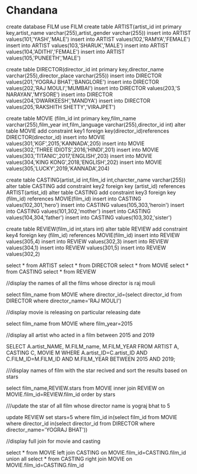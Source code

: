 # Chandana
create  database FILM
use FILM
create table ARTIST(artist_id int primary key,artist_name varchar(255),artist_gender varchar(255))
insert into ARTIST values(101,'YASH','MALE')
insert into ARTIST values(102,'RAMYA','FEMALE')
insert into ARTIST values(103,'SHARUK','MALE')
insert into ARTIST values(104,'ADITHI','FEMALE')
insert into ARTIST values(105,'PUNEETH','MALE')

create table DIRECTOR(director_id int primary key,director_name varchar(255),director_place varchar(255))
insert into DIRECTOR values(201,'YOGRAJ BHAT','BANGLORE')
insert into DIRECTOR values(202,'RAJ MOULI','MUMBAI')
insert into DIRECTOR values(203,'S NARAYAN','MYSORE')
insert into DIRECTOR values(204,'DWARKEESH','MANDYA')
insert into DIRECTOR values(205,'RAKSHITH SHETTY','VIRAJPET')

create table MOVIE (film_id int primary key,film_name varchar(255),film_year int,film_language varchar(255),director_id int)
alter table MOVIE add constraint key1 foreign key(director_id)references DIRECTOR(director_id)
insert into MOVIE values(301,'KGF',2015,'KANNADA',205)
insert into MOVIE values(302,'THREE IDIOTS',2016,'HINDI',201)
insert into MOVIE values(303,'TITANIC',2017,'ENGLISH',203)
insert into MOVIE values(304,'KING KONG',2018,'ENGLISH',202)
insert into MOVIE values(305,'LUCKY',2019,'KANNADA',204)

create table CASTING(artist_id int,film_id int,charcter_name varchar(255))
alter table CASTING add constraint key2 foreign key (artist_id) references ARTIST(artist_id)
alter table CASTING add constraint key3 foreign key (film_id) references MOVIE(film_id)
insert into CASTING values(102,301,'hero')
insert into CASTING values(105,303,'heroin')
insert into CASTING values(101,302,'mother')
insert into CASTING values(104,304,'father')
insert into CASTING values(103,302,'sister')


create table REVIEW(film_id int,stars int)
alter table REVIEW add constraint key4 foreign key (film_id) references MOVIE(film_id)
insert into REVIEW values(305,4)
insert into REVIEW values(302,3)
insert into REVIEW values(304,1)
insert into REVIEW values(301,5)
insert into REVIEW values(302,2)



select * from ARTIST
select * from DIRECTOR
select * from MOVIE
select * from CASTING
select * from REVIEW

//display the names of all the films whose director is raj mouli

select film_name
from MOVIE
where director_id=(select director_id
from DIRECTOR
where director_name='RAJ MOULI')

//display movie is releasing on particular releasing date

select film_name 
from MOVIE
where film_year=2015

//display all artist who acted in a film between 2015 and 2019

SELECT A.artist_NAME,  M.FILM_name, M.FILM_YEAR 
FROM ARTIST A, CASTING C, MOVIE M
WHERE A.artist_ID=C.artist_ID 
AND C.FILM_ID=M.FILM_ID 
AND M.FILM_YEAR  BETWEEN 2015 AND 2019;

///display names of film with the star recived and sort the results based on stars

 select film_name,REVIEW.stars
 from MOVIE
 inner join REVIEW on MOVIE.film_id=REVIEW.film_id
 order by stars
 
 ///update the star of all film whose director name is yograj bhat to 5
 
update REVIEW 
set stars=5
where film_id in(select film_id
from MOVIE where director_id in(select director_id
from DIRECTOR where director_name='YOGRAJ BHAT'))

//display full join for movie and casting

select * from MOVIE
left join CASTING
on MOVIE.film_id=CASTING.film_id
union all
select * from CASTING
right join MOVIE
on MOVIE.film_id=CASTING.film_id



 
 



